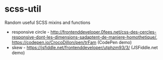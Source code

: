 # scss-util
Random useful SCSS mixins and functions

* responsive circle - http://frontenddeveloper.0fees.net/css-des-cercles-responsive-dont-les-dimensions-sadaptent-de-maniere-homothetique/, https://codepen.io/CrocoDillon/pen/trFam (CodePen demo)
* skew - https://jsfiddle.net/frontenddeveloper/utphzm93/3/ (JSFiddle.net demo)
